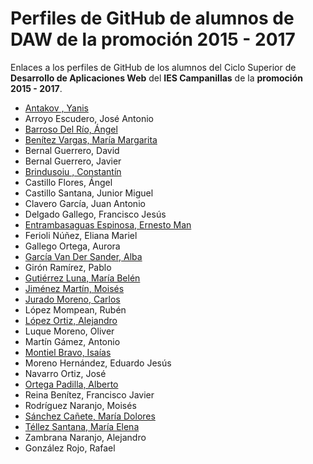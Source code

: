 # Perfiles de GitHub de alumnos de DAW de la promoción 2015 - 2017

Enlaces a los perfiles de GitHub de los alumnos del Ciclo Superior de **Desarrollo de Aplicaciones Web** del **IES Campanillas** de la **promoción 2015 - 2017**.

* [Antakov , Yanis](https://github.com/YanisAntakov)
* Arroyo Escudero, José Antonio
* [Barroso Del Río, Ángel](https://github.com/AngelBarrosoDelRio)
* [Benítez Vargas, María Margarita](https://github.com/MMARGARITARBV)
* Bernal Guerrero, David
* Bernal Guerrero, Javier
* [Brindusoiu , Constantín](https://github.com/BrandConstantin)
* Castillo Flores, Ángel
* Castillo Santana, Junior Miguel
* Clavero García, Juan Antonio
* Delgado Gallego, Francisco Jesús
* [Entrambasaguas Espinosa, Ernesto Man](https://github.com/ErnestoEntrambasaguas)
* Ferioli Núñez, Eliana Mariel
* Gallego Ortega, Aurora
* [García Van Der Sander, Alba](https://github.com/AlbaGV)
* Girón Ramírez, Pablo
* [Gutiérrez Luna, María Belén](https://github.com/BelenGutierrez)
* [Jiménez Martín, Moisés](https://github.com/mjimenezmartin)
* [Jurado Moreno, Carlos](https://github.com/CarlosJuradoMoreno)
* López Mompean, Rubén
* [López Ortiz, Alejandro](https://github.com/AlejandroLopez96)
* Luque Moreno, Oliver
* Martín Gámez, Antonio
* [Montiel Bravo, Isaías](https://github.com/IsaiasMontielBravo)
* Moreno Hernández, Eduardo Jesús
* Navarro Ortiz, José
* [Ortega Padilla, Alberto](https://github.com/AlbertoOrtegaPadilla)
* Reina Benítez, Francisco Javier
* Rodríguez Naranjo, Moisés
* [Sánchez Cañete, María Dolores](https://github.com/MariloSanchez)
* [Téllez Santana, María Elena](https://github.com/ElenaTellez)
* Zambrana Naranjo, Alejandro
* González Rojo, Rafael
